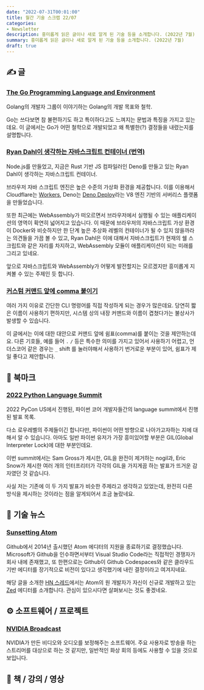 ```yaml
---
date: "2022-07-31T00:01:00"
title: 월간 기술 스크랩 22/07
categories:
- Newsletter
description: 흥미롭게 읽은 글이나 새로 알게 된 기술 등을 소개합니다. (2022년 7월)
summary: 흥미롭게 읽은 글이나 새로 알게 된 기술 등을 소개합니다. (2022년 7월)
draft: true
---
```


## ✍️ 글

### [The Go Programming Language and Environment](https://m-cacm.acm.org/magazines/2022/5/260357-the-go-programming-language-and-environment/fulltext)

Golang의 개발자 그룹이 이야기하는 Golang의 개발 목표와 철학.

Go는 쓰다보면 참 불편하기도 하고 특이하다고도 느껴지는 문법과 특징을 가지고 있는데요.
이 글에서는 Go가 어떤 철학으로 개발되었고 왜 특별한(?) 결정들을 내렸는지를 설명합니다.

### [Ryan Dahl이 생각하는 자바스크립트 컨테이너 (번역)](https://medium.com/@yujso66/%EB%B2%88%EC%97%AD-%EC%9E%90%EB%B0%94%EC%8A%A4%ED%81%AC%EB%A6%BD%ED%8A%B8-%EC%BB%A8%ED%85%8C%EC%9D%B4%EB%84%88-edb81226dc6)

Node.js를 만들었고, 지금은 Rust 기반 JS 컴파일러인 Deno를 만들고 있는 Ryan Dahl이 생각하는 자바스크립트 컨테이너.

브라우저 자바 스크립트 엔진은 높은 수준의 가상화 환경을 제공합니다.
이를 이용해서 Cloudflare는 [Workers](https://workers.cloudflare.com/), Deno는 [Deno Deploy](https://deno.com/deploy)라는
V8 엔진 기반의 서버리스 플랫폼을 만들었습니다.

또한 최근에는 WebAssembly가 떠오르면서 브라우저에서 실행될 수 있는 애플리케이션의 영역이 확연히 넓어지고 있습니다.
이 때문에 브라우저의 자바스크립트 가상 환경이 Docker와 비슷하지만 한 단계 높은 추상화 레벨의 컨테이너가 될 수 있지 않을까라는 의견들을
가끔 볼 수 있고, Ryan Dahl은 이에 대해서 자바스크립트가 현재의 쉘 스크립트와 같은 자리를 차지하고, WebAssembly 모듈이 애플리케이션이 되는
미래를 그리고 있네요.

앞으로 자바스크립트와 WebAssembly가 어떻게 발전할지는 모르겠지만 흥미롭게 지켜볼 수 있는 주제인 듯 합니다.

### [커스텀 커맨드 앞에 comma 붙이기](https://rhodesmill.org/brandon/2009/commands-with-comma/)

여러 가지 이유로 간단한 CLI 명령어를 직접 작성하게 되는 경우가 많은데요.
당연히 짧은 이름이 사용하기 편하지만, 시스템 상의 내장 커맨드와 이름이 겹쳤다가는 불상사가 발생할 수 있습니다.

이 글에서는 이에 대한 대안으로 커맨드 앞에 쉼표(comma)를 붙이는 것을 제안하는데요.
다른 기호들, 예를 들어 `.` `/` 등은 특수한 의미를 가지고 있어서 사용하기 어렵고,
언더스코어 같은 경우는 `_` shift 를 눌러야해서 사용하기 번거로운 부분이 있어,
쉼표가 제일 좋다고 제안합니다.

## 📌 북마크

### [2022 Python Language Summit](https://pyfound.blogspot.com/2022/05/the-2022-python-language-summit_01678898482.html)

2022 PyCon US에서 진행된, 파이썬 코어 개발자들간의 language summit에서 진행된 발표 목록.

다소 로우레벨의 주제들이긴 합니다만, 파이썬이 어떤 방향으로 나아가고자하는 지에 대해서 알 수 있습니다.
아마도 일반 파이썬 유저가 가장 흥미있어할 부분은 GIL(Global Interpreter Lock)에 대한 부분인데요.

이번 summit에서는 Sam Gross가 제시한, GIL을 완전이 제거하는 nogil과,
Eric Snow가 제시한 여러 개의 인터프리터가 각각의 GIL을 가지게끔 하는 발표가 뜨거운 감자였던 것 같습니다.

사실 저는 기존에 이 두 가지 발표가 비슷한 주제라고 생각하고 있었는데, 완전히 다른 방식을 제시하는 것이라는 점을 알게되어서 조금 놀랐네요.

## 📰 기술 뉴스

### [Sunsetting Atom](https://github.blog/2022-06-08-sunsetting-atom/)

Github에서 2014년 출시했던 Atom 에디터의 지원을 종료하기로 결정했습니다.
Microsoft가 Github을 인수하면서부터 Visual Studio Code라는 직접적인 경쟁자가 회사 내에 존재했고,
또 한편으로는 Github이 Github Codespaces와 같은 클라우드 기반 에디터를 장기적으로 비전이 있다고 생각했기에
내린 결정이라고 여겨지네요.

해당 글을 소개한 [HN 스레드](https://news.ycombinator.com/item?id=31668426)에서는 Atom의 원 개발자가
자신이 신규로 개발하고 있는 [Zed](https://zed.dev/) 에디터를 소개합니다. 관심이 있으시다면 살펴보시는 것도 좋겠네요.

## ⚙️ 소프트웨어 / 프로젝트

### [NVIDIA Broadcast](https://www.nvidia.com/ko-kr/geforce/broadcasting/broadcast-app/)

NVIDIA가 만든 비디오와 오디오를 보정해주는 소프트웨어.
주요 사용자로 방송을 하는 스트리머를 대상으로 하는 것 같지만, 일반적인 화상 회의 등에도 사용할 수 있을 것으로 보입니다.

## 📙 책 / 강의 / 영상
